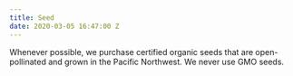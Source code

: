 ```yaml
---
title: Seed
date: 2020-03-05 16:47:00 Z
---
```


Whenever possible, we purchase certified organic seeds that are open-pollinated and grown in the Pacific Northwest. We never use GMO seeds.